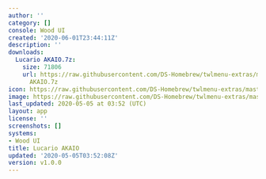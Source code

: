 ```yaml
---
author: ''
category: []
console: Wood UI
created: '2020-06-01T23:44:11Z'
description: ''
downloads:
  Lucario AKAIO.7z:
    size: 71806
    url: https://raw.githubusercontent.com/DS-Homebrew/twlmenu-extras/master/_nds/TWiLightMenu/akmenu/themes/Lucario
      AKAIO.7z
icon: https://raw.githubusercontent.com/DS-Homebrew/twlmenu-extras/master/_nds/TWiLightMenu/akmenu/themes/meta/Lucario%20AKAIO/icon.png
image: https://raw.githubusercontent.com/DS-Homebrew/twlmenu-extras/master/_nds/TWiLightMenu/akmenu/themes/meta/Lucario%20AKAIO/icon.png
last_updated: 2020-05-05 at 03:52 (UTC)
layout: app
license: ''
screenshots: []
systems:
- Wood UI
title: Lucario AKAIO
updated: '2020-05-05T03:52:08Z'
version: v1.0.0
---
```

